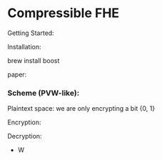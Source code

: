 # Compressible FHE 

Getting Started:

Installation:

brew install boost


paper: 


### Scheme (PVW-like):

Plaintext space: we are only encrypting a bit {0, 1}


Encryption:

Decryption:

- W
